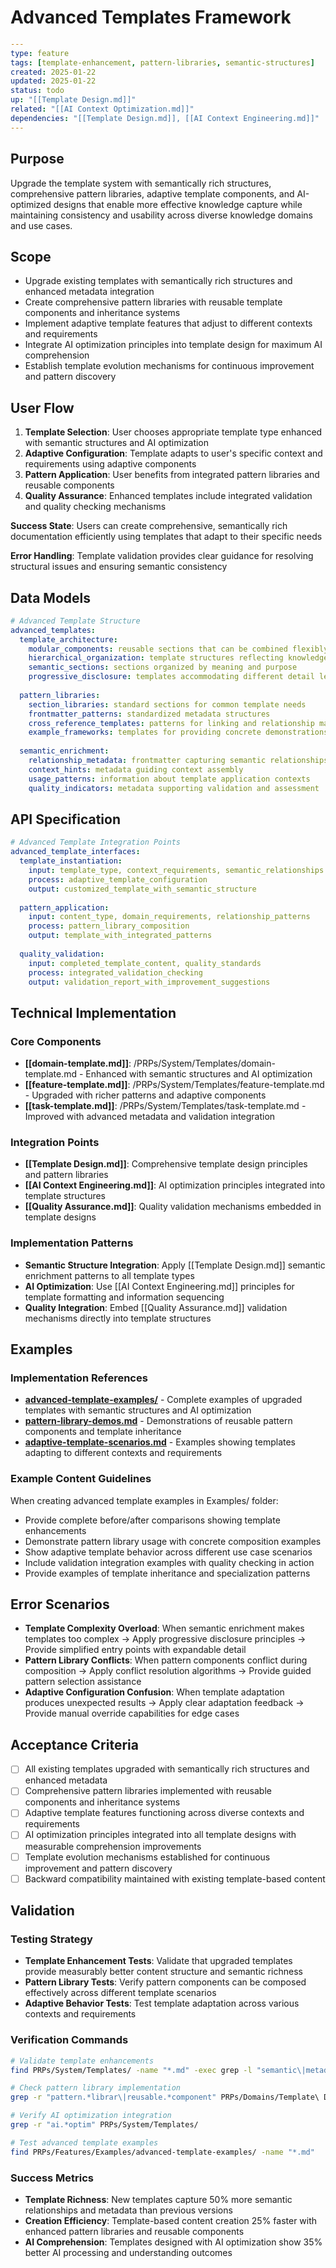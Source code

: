 # Advanced Templates Framework

```yaml
---
type: feature
tags: [template-enhancement, pattern-libraries, semantic-structures]
created: 2025-01-22
updated: 2025-01-22
status: todo
up: "[[Template Design.md]]"
related: "[[AI Context Optimization.md]]"
dependencies: "[[Template Design.md]], [[AI Context Engineering.md]]"
---
```

## Purpose

Upgrade the template system with semantically rich structures, comprehensive pattern libraries, adaptive template components, and AI-optimized designs that enable more effective knowledge capture while maintaining consistency and usability across diverse knowledge domains and use cases.

## Scope

- Upgrade existing templates with semantically rich structures and enhanced metadata integration
- Create comprehensive pattern libraries with reusable template components and inheritance systems
- Implement adaptive template features that adjust to different contexts and requirements
- Integrate AI optimization principles into template design for maximum AI comprehension
- Establish template evolution mechanisms for continuous improvement and pattern discovery

## User Flow

1. **Template Selection**: User chooses appropriate template type enhanced with semantic structures and AI optimization
2. **Adaptive Configuration**: Template adapts to user's specific context and requirements using adaptive components
3. **Pattern Application**: User benefits from integrated pattern libraries and reusable components
4. **Quality Assurance**: Enhanced templates include integrated validation and quality checking mechanisms

**Success State**: Users can create comprehensive, semantically rich documentation efficiently using templates that adapt to their specific needs

**Error Handling**: Template validation provides clear guidance for resolving structural issues and ensuring semantic consistency

## Data Models

```yaml
# Advanced Template Structure
advanced_templates:
  template_architecture:
    modular_components: reusable sections that can be combined flexibly
    hierarchical_organization: template structures reflecting knowledge hierarchies
    semantic_sections: sections organized by meaning and purpose
    progressive_disclosure: templates accommodating different detail levels
  
  pattern_libraries:
    section_libraries: standard sections for common template needs
    frontmatter_patterns: standardized metadata structures
    cross_reference_templates: patterns for linking and relationship management
    example_frameworks: templates for providing concrete demonstrations
  
  semantic_enrichment:
    relationship_metadata: frontmatter capturing semantic relationships
    context_hints: metadata guiding context assembly
    usage_patterns: information about template application contexts
    quality_indicators: metadata supporting validation and assessment
```

## API Specification

```yaml
# Advanced Template Integration Points
advanced_template_interfaces:
  template_instantiation:
    input: template_type, context_requirements, semantic_relationships
    process: adaptive_template_configuration
    output: customized_template_with_semantic_structure
    
  pattern_application:
    input: content_type, domain_requirements, relationship_patterns
    process: pattern_library_composition
    output: template_with_integrated_patterns
    
  quality_validation:
    input: completed_template_content, quality_standards
    process: integrated_validation_checking
    output: validation_report_with_improvement_suggestions
```

## Technical Implementation

### Core Components

- **[[domain-template.md]]**: /PRPs/System/Templates/domain-template.md - Enhanced with semantic structures and AI optimization
- **[[feature-template.md]]**: /PRPs/System/Templates/feature-template.md - Upgraded with richer patterns and adaptive components
- **[[task-template.md]]**: /PRPs/System/Templates/task-template.md - Improved with advanced metadata and validation integration

### Integration Points

- **[[Template Design.md]]**: Comprehensive template design principles and pattern libraries
- **[[AI Context Engineering.md]]**: AI optimization principles integrated into template structures
- **[[Quality Assurance.md]]**: Quality validation mechanisms embedded in template designs

### Implementation Patterns

- **Semantic Structure Integration**: Apply [[Template Design.md]] semantic enrichment patterns to all template types
- **AI Optimization**: Use [[AI Context Engineering.md]] principles for template formatting and information sequencing
- **Quality Integration**: Embed [[Quality Assurance.md]] validation mechanisms directly into template structures

## Examples

### Implementation References

- **[advanced-template-examples/](Examples/advanced-template-examples/)** - Complete examples of upgraded templates with semantic structures and AI optimization
- **[pattern-library-demos.md](Examples/pattern-library-demos.md)** - Demonstrations of reusable pattern components and template inheritance
- **[adaptive-template-scenarios.md](Examples/adaptive-template-scenarios.md)** - Examples showing templates adapting to different contexts and requirements

### Example Content Guidelines

When creating advanced template examples in Examples/ folder:

- Provide complete before/after comparisons showing template enhancements
- Demonstrate pattern library usage with concrete composition examples
- Show adaptive template behavior across different use case scenarios
- Include validation integration examples with quality checking in action
- Provide examples of template inheritance and specialization patterns

## Error Scenarios

- **Template Complexity Overload**: When semantic enrichment makes templates too complex → Apply progressive disclosure principles → Provide simplified entry points with expandable detail
- **Pattern Library Conflicts**: When pattern components conflict during composition → Apply conflict resolution algorithms → Provide guided pattern selection assistance
- **Adaptive Configuration Confusion**: When template adaptation produces unexpected results → Apply clear adaptation feedback → Provide manual override capabilities for edge cases

## Acceptance Criteria

- [ ] All existing templates upgraded with semantically rich structures and enhanced metadata
- [ ] Comprehensive pattern libraries implemented with reusable components and inheritance systems
- [ ] Adaptive template features functioning across diverse contexts and requirements
- [ ] AI optimization principles integrated into all template designs with measurable comprehension improvements
- [ ] Template evolution mechanisms established for continuous improvement and pattern discovery
- [ ] Backward compatibility maintained with existing template-based content

## Validation

### Testing Strategy

- **Template Enhancement Tests**: Validate that upgraded templates provide measurably better content structure and semantic richness
- **Pattern Library Tests**: Verify pattern components can be composed effectively across different template scenarios
- **Adaptive Behavior Tests**: Test template adaptation across various contexts and requirements

### Verification Commands

```bash
# Validate template enhancements
find PRPs/System/Templates/ -name "*.md" -exec grep -l "semantic\|metadata" {} \;

# Check pattern library implementation
grep -r "pattern.*librar\|reusable.*component" PRPs/Domains/Template\ Design.md

# Verify AI optimization integration
grep -r "ai.*optim" PRPs/System/Templates/

# Test advanced template examples
find PRPs/Features/Examples/advanced-template-examples/ -name "*.md"
```

### Success Metrics

- **Template Richness**: New templates capture 50% more semantic relationships and metadata than previous versions
- **Creation Efficiency**: Template-based content creation 25% faster with enhanced pattern libraries and reusable components
- **AI Comprehension**: Templates designed with AI optimization show 35% better AI processing and understanding outcomes